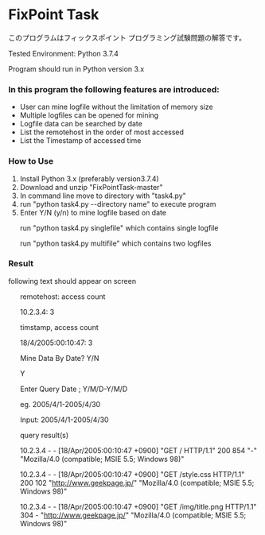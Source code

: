 # FixPoint Task
このプログラムはフィックスポイント プログラミング試験問題の解答です。
<p>Tested Environment: Python 3.7.4</p>
<p>Program should run in Python version 3.x</p>
<h3>In this program the following features are introduced:</h3>
<ul>
  <li>User can mine logfile without the limitation of memory size</li>
  <li>Multiple logfiles can be opened for mining</li>
  <li>Logfile data can be searched by date</li>
  <li>List the remotehost in the order of most accessed</li>
  <li>List the Timestamp of accessed time</li>
</ul>
<h3>How to Use</h3>
<ol>
  <li>Install Python 3.x (preferably version3.7.4)</li>
  <li>Download and unzip "FixPointTask-master"</li>
  <li>In command line move to directory with "task4.py"</li>
  <li>run "python task4.py --directory name" to execute program</li>
  <li>Enter Y/N (y/n) to mine logfile based on date</li>
  <p></p>
  <p>run "python task4.py singlefile" which contains single logfile</p>
  <p>run "python task4.py multifile" which contains two logfiles</p>
</ol>
<h3>Result</h3>
<p>following text should appear on screen</p>
<ul>
  <p>remotehost: access count</p>
  <p>10.2.3.4: 3</p>
  <p>timstamp, access count</p>
  <p>18/4/2005:00:10:47: 3</p>
  <p>Mine Data By Date? Y/N</p>
  <p>Y</p>
  <p>Enter Query Date ; Y/M/D-Y/M/D</p>
  <p>eg. 2005/4/1-2005/4/30</p>
  <p>Input: 2005/4/1-2005/4/30</p>
  <p>query result(s)</p>
  <p>10.2.3.4 - - [18/Apr/2005:00:10:47 +0900] "GET / HTTP/1.1" 200 854 "-" "Mozilla/4.0 (compatible; MSIE 5.5; Windows 98)"

10.2.3.4 - - [18/Apr/2005:00:10:47 +0900] "GET /style.css HTTP/1.1" 200 102 "http://www.geekpage.jp/" "Mozilla/4.0 (compatible; MSIE 5.5; Windows 98)"

10.2.3.4 - - [18/Apr/2005:00:10:47 +0900] "GET /img/title.png HTTP/1.1" 304 - "http://www.geekpage.jp/" "Mozilla/4.0 (compatible; MSIE 5.5; Windows 98)"
</ul>
